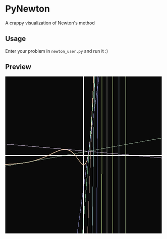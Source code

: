 # PyNewton
A crappy visualization of Newton's method
## Usage 
Enter your problem in `newton_user.py` and run it :)

## Preview
![Preview](https://github.com/mell-o-tron/PyNewton/blob/main/preview.png)
